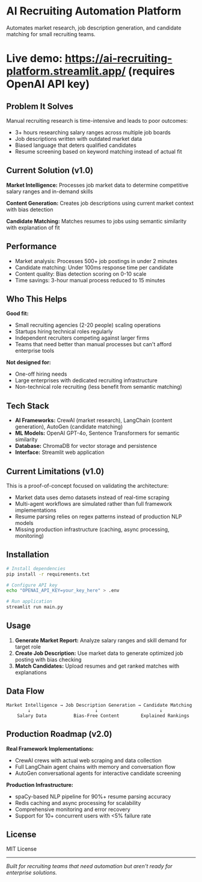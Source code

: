 # AI Recruiting Automation Platform

Automates market research, job description generation, and candidate matching for small recruiting teams.

# Live demo: https://ai-recruiting-platform.streamlit.app/ (requires OpenAI API key)

## Problem It Solves

Manual recruiting research is time-intensive and leads to poor outcomes:
- 3+ hours researching salary ranges across multiple job boards
- Job descriptions written with outdated market data
- Biased language that deters qualified candidates
- Resume screening based on keyword matching instead of actual fit

## Current Solution (v1.0)

**Market Intelligence:** Processes job market data to determine competitive salary ranges and in-demand skills

**Content Generation:** Creates job descriptions using current market context with bias detection

**Candidate Matching:** Matches resumes to jobs using semantic similarity with explanation of fit

## Performance

- Market analysis: Processes 500+ job postings in under 2 minutes
- Candidate matching: Under 100ms response time per candidate
- Content quality: Bias detection scoring on 0-10 scale
- Time savings: 3-hour manual process reduced to 15 minutes

## Who This Helps

**Good fit:**
- Small recruiting agencies (2-20 people) scaling operations
- Startups hiring technical roles regularly
- Independent recruiters competing against larger firms
- Teams that need better than manual processes but can't afford enterprise tools

**Not designed for:**
- One-off hiring needs
- Large enterprises with dedicated recruiting infrastructure
- Non-technical role recruiting (less benefit from semantic matching)

## Tech Stack

- **AI Frameworks:** CrewAI (market research), LangChain (content generation), AutoGen (candidate matching)
- **ML Models:** OpenAI GPT-4o, Sentence Transformers for semantic similarity
- **Database:** ChromaDB for vector storage and persistence
- **Interface:** Streamlit web application

## Current Limitations (v1.0)

This is a proof-of-concept focused on validating the architecture:

- Market data uses demo datasets instead of real-time scraping
- Multi-agent workflows are simulated rather than full framework implementations  
- Resume parsing relies on regex patterns instead of production NLP models
- Missing production infrastructure (caching, async processing, monitoring)

## Installation

```bash
# Install dependencies
pip install -r requirements.txt

# Configure API key
echo "OPENAI_API_KEY=your_key_here" > .env

# Run application
streamlit run main.py
```

## Usage

1. **Generate Market Report:** Analyze salary ranges and skill demand for target role
2. **Create Job Description:** Use market data to generate optimized job posting with bias checking
3. **Match Candidates:** Upload resumes and get ranked matches with explanations

## Data Flow

```
Market Intelligence → Job Description Generation → Candidate Matching
        ↓                        ↓                       ↓
    Salary Data          Bias-Free Content        Explained Rankings
```

## Production Roadmap (v2.0)

**Real Framework Implementations:**
- CrewAI crews with actual web scraping and data collection
- Full LangChain agent chains with memory and conversation flow
- AutoGen conversational agents for interactive candidate screening

**Production Infrastructure:**
- spaCy-based NLP pipeline for 90%+ resume parsing accuracy
- Redis caching and async processing for scalability
- Comprehensive monitoring and error recovery
- Support for 10+ concurrent users with <5% failure rate

## License

MIT License

---

*Built for recruiting teams that need automation but aren't ready for enterprise solutions.*